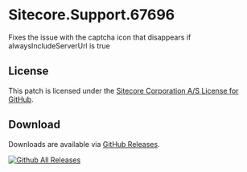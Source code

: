 # Sitecore.Support.67696
Fixes the issue with the captcha icon that disappears if  alwaysIncludeServerUrl is true

## License  
This patch is licensed under the [Sitecore Corporation A/S License for GitHub](https://github.com/sitecoresupport/Sitecore.Support.67696/blob/master/LICENSE).  

## Download  
Downloads are available via [GitHub Releases](https://github.com/sitecoresupport/Sitecore.Support.67696/releases).  

[![Github All Releases](https://img.shields.io/github/downloads/SitecoreSupport/Sitecore.Support.67696/total.svg)](https://github.com/SitecoreSupport/Sitecore.Support.67696/releases)
